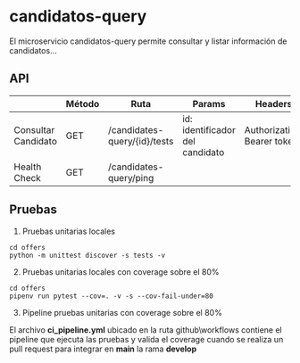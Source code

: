 # candidatos-query

El microservicio candidatos-query permite consultar y listar información de candidatos...


## API 

|                     | Método | Ruta                         | Params | Headers | Body |   
|---------------------|--------|------------------------------|--------|---------|------|
| Consultar Candidato | GET    | /candidates-query/{id}/tests | id: identificador del candidato | Authorization: Bearer token |  |  
| Health Check        | GET    | /candidates-query/ping       |        |         |      |  


## Pruebas 

1. Pruebas unitarias locales
```
cd offers
python -m unittest discover -s tests -v
```

2. Pruebas unitarias locales con coverage sobre el 80%
```
cd offers
pipenv run pytest --cov=. -v -s --cov-fail-under=80
```

3. Pipeline pruebas unitarias con coverage sobre el 80%

El archivo **ci_pipeline.yml** ubicado en la ruta github\workflows contiene el pipeline que ejecuta las pruebas y valida el coverage cuando se realiza un pull request para integrar en **main** la rama **develop** 
